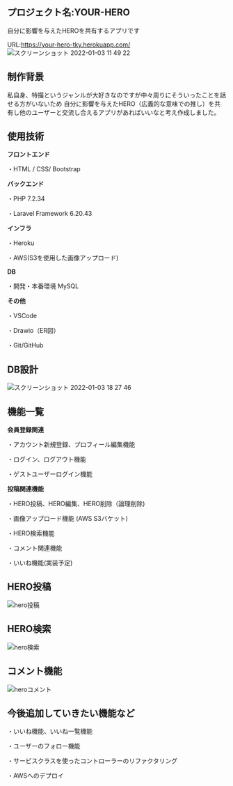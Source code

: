 プロジェクト名:YOUR-HERO
----------
自分に影響を与えたHEROを共有するアプリです

URL:https://your-hero-tky.herokuapp.com/
![スクリーンショット 2022-01-03 11 49 22](https://user-images.githubusercontent.com/66620596/147896689-2eb73db7-b66d-402a-9b51-ed7f9c21e167.png)

制作背景
-------
私自身、特撮というジャンルが大好きなのですが中々周りにそういったことを話せる方がいないため
自分に影響を与えたHERO（広義的な意味での推し）を共有し他のユーザーと交流し合えるアプリがあればいいなと考え作成しました。

使用技術
-------

**フロントエンド**

・HTML / CSS/ Bootstrap

**バックエンド**

・PHP 7.2.34

・Laravel Framework 6.20.43

**インフラ**

・Heroku

・AWS(S3を使用した画像アップロード)

**DB**

・開発・本番環境 MySQL

**その他**

・VSCode

・Drawio（ER図）

・Git/GitHub

DB設計
-------
![スクリーンショット 2022-01-03 18 27 46](https://user-images.githubusercontent.com/66620596/147915849-6bec4e79-c1cd-4529-8054-84f46d330dd5.png)

機能一覧
--------

**会員登録関連**

・アカウント新規登録、プロフィール編集機能

・ログイン、ログアウト機能

・ゲストユーザーログイン機能

**投稿関連機能**

・HERO投稿、HERO編集、HERO削除（論理削除)

・画像アップロード機能 (AWS S3バケット)

・HERO検索機能

・コメント関連機能

・いいね機能(実装予定)

HERO投稿
---------
![hero投稿](https://user-images.githubusercontent.com/66620596/148779942-906a0ff5-dcd7-4829-a412-2bea832777ea.gif)

HERO検索
---------
![hero検索](https://user-images.githubusercontent.com/66620596/148780618-7ddd8c39-7675-4f9b-8a44-6b6c9ec106fe.gif)

コメント機能
---------
![heroコメント](https://user-images.githubusercontent.com/66620596/148780891-68ec1cb5-21de-47d0-90f5-bbdea54d1282.gif)


今後追加していきたい機能など
---------

・いいね機能、いいね一覧機能

・ユーザーのフォロー機能

・サービスクラスを使ったコントローラーのリファクタリング

・AWSへのデプロイ
